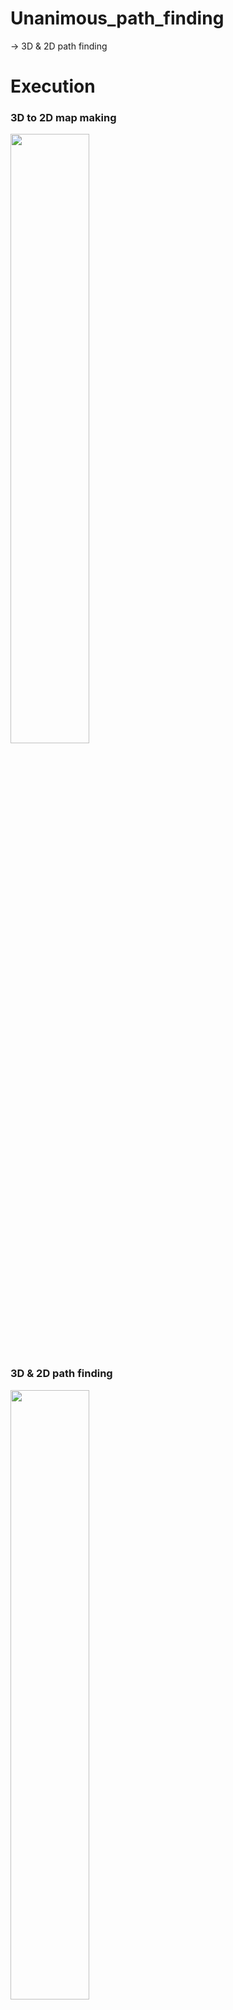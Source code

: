 # Unanimous_path_finding
-> 3D & 2D path finding

# Execution

### 3D to 2D map making
 <img src=https://user-images.githubusercontent.com/47476276/91859421-6535b900-eca5-11ea-9ed3-5802f62076f2.gif width="50%">

### 3D & 2D path finding
 <img src=https://user-images.githubusercontent.com/47476276/91859505-7f6f9700-eca5-11ea-8521-d02785d8d9a2.png width="50%">
 
 <img src=https://user-images.githubusercontent.com/47476276/91859481-78488900-eca5-11ea-8e64-1380d22faba6.png width="50%">

 

# Direction

## launch path planning
`roslaunch footstep_planner footstep_planner_complete.launch (always run with server)`

## load map
`rosrun map_server map_server /home/yunan/catkin_ws/src/cloud_to_map/map/Hyungnam11.yaml`
- run any map

## publish&save path
`rosrun cloud_to_map publish_start_goal (always run with server)`

## open rviz setting
### open file
`~/catkin_ws/src/cloud_to_map/3drviz.rviz`


## link connect
`rosrun tf static_transform_publisher 0 0 0 0 0 0 base_link map 10`

## publish pcd to pointcloud
```
rosrun pcl_ros pcd_to_pointcloud [pcd file]
rosrun pcl_ros pcd_to_pointcloudcopy [pcd file]
```
```
ex)
rosrun pcl_ros pcd_to_pointcloud /home/yunan/Desktop/map2d3d/launchmap/lssu.pcd
rosrun pcl_ros pcd_to_pointcloudcopy /home/yunan/Desktop/map2d3d/launchmap/hn_mirae.pcd
```
